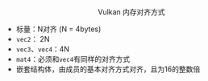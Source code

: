 <center>Vulkan 内存对齐方式</center>

+ 标量：N对齐 (N = 4bytes)
+ `vec2`： 2N
+ `vec3`、`vec4`：4N
+ `mat4`：必须和`vec4`有同样的对齐方式
+ 嵌套结构体，由成员的基本对齐方式对齐，且为16的整数倍